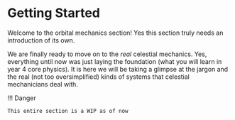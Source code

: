 # Getting Started

Welcome to the orbital mechanics section! Yes this section truly needs an introduction of its own.

We are finally ready to move on to the _real_ celestial mechanics. Yes, everything until now was just laying the foundation (what you will learn in year 4 core physics). It is here we will be taking a glimpse at the jargon and the real (not too oversimplified) kinds of systems that celestial mechanicians deal with.

!!! Danger

    This entire section is a WIP as of now

